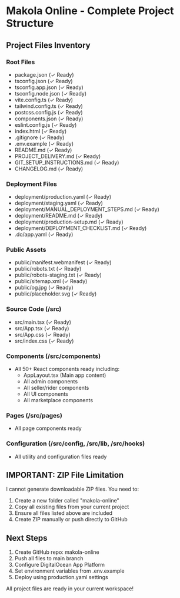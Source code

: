 # Makola Online - Complete Project Structure

## Project Files Inventory

### Root Files
- package.json (✓ Ready)
- tsconfig.json (✓ Ready)
- tsconfig.app.json (✓ Ready)
- tsconfig.node.json (✓ Ready)
- vite.config.ts (✓ Ready)
- tailwind.config.ts (✓ Ready)
- postcss.config.js (✓ Ready)
- components.json (✓ Ready)
- eslint.config.js (✓ Ready)
- index.html (✓ Ready)
- .gitignore (✓ Ready)
- .env.example (✓ Ready)
- README.md (✓ Ready)
- PROJECT_DELIVERY.md (✓ Ready)
- GIT_SETUP_INSTRUCTIONS.md (✓ Ready)
- CHANGELOG.md (✓ Ready)

### Deployment Files
- deployment/production.yaml (✓ Ready)
- deployment/staging.yaml (✓ Ready)
- deployment/MANUAL_DEPLOYMENT_STEPS.md (✓ Ready)
- deployment/README.md (✓ Ready)
- deployment/production-setup.md (✓ Ready)
- deployment/DEPLOYMENT_CHECKLIST.md (✓ Ready)
- .do/app.yaml (✓ Ready)

### Public Assets
- public/manifest.webmanifest (✓ Ready)
- public/robots.txt (✓ Ready)
- public/robots-staging.txt (✓ Ready)
- public/sitemap.xml (✓ Ready)
- public/og.jpg (✓ Ready)
- public/placeholder.svg (✓ Ready)

### Source Code (/src)
- src/main.tsx (✓ Ready)
- src/App.tsx (✓ Ready)
- src/App.css (✓ Ready)
- src/index.css (✓ Ready)

### Components (/src/components)
- All 50+ React components ready including:
  - AppLayout.tsx (Main app content)
  - All admin components
  - All seller/rider components
  - All UI components
  - All marketplace components

### Pages (/src/pages)
- All page components ready

### Configuration (/src/config, /src/lib, /src/hooks)
- All utility and configuration files ready

## IMPORTANT: ZIP File Limitation

I cannot generate downloadable ZIP files. You need to:

1. Create a new folder called "makola-online"
2. Copy all existing files from your current project
3. Ensure all files listed above are included
4. Create ZIP manually or push directly to GitHub

## Next Steps

1. Create GitHub repo: makola-online
2. Push all files to main branch
3. Configure DigitalOcean App Platform
4. Set environment variables from .env.example
5. Deploy using production.yaml settings

All project files are ready in your current workspace!